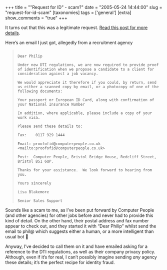 +++
title = "\"Request for ID\" - scam?"
date = "2005-05-24 14:44:00"
slug = "request-for-id-scam"
[taxonomies]
tags = ['general']
[extra]
show_comments = "true"
+++

<ins datetime="2005-09-01T13:14:34Z"></ins>

It turns out that this was a legitimate request. [Read this post for more details](http://philwilson.org/blog/2005/09/computer-people-request-for-details.html).

Here’s an email I just got, allegedly from a recruitment agency

> ```
> 
> Dear Philip
> 
> Under new DTI regulations, we are now required to provide proof of identification when we propose a candidate to a client for consideration against a job vacancy.
> 
> We would appreciate it therefore if you could, by return, send us either a scanned copy by email, or a photocopy of one of the following documents:
> 
> Your passport or European ID Card, along with confirmation of your National Insurance Number
> 
> In addition, where applicable, please include a copy of your work visa.
> 
> Please send these details to:
> 
> Fax:    0117 929 1444
> 
> Email: proofofid@computerpeople.co.uk <mailto:proofofid@computerpeople.co.uk>
> 
> Post:  Computer People, Bristol Bridge House, Redcliff Street, Bristol BS1 6QP.
> 
> Thanks for your assistance.  We look forward to hearing from you.
> 
> Yours sincerely
> 
> Lisa Blakemore
> 
> Senior Sales Support
> ```

Sounds like a scam to me, as I’ve been put forward by Computer People (and other agencies) for other jobs before and never had to provide this kind of detail. On the other hand, their postal address and fax number appear to check out, and they started it with “Dear Philip” whilst send the email to phil@ which suggests either a human, or a more intelligent than usual bot 🙂

Anyway, I’ve decided to call them on it and have emailed asking for a reference to the DTI regulations, as well as their company privacy policy. Although, even if it’s for real, I can’t possibly imagine sending *any* agency these details; it’s the perfect recipe for identity fraud.
